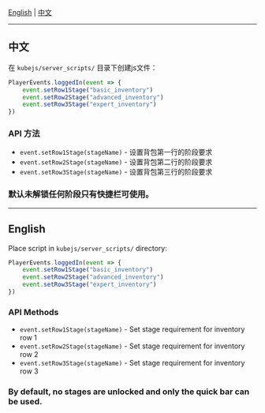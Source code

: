 [English](#english) | [中文](#中文)

---

## 中文

在 `kubejs/server_scripts/` 目录下创建js文件：

```javascript
PlayerEvents.loggedIn(event => {
    event.setRow1Stage("basic_inventory")
    event.setRow2Stage("advanced_inventory")
    event.setRow3Stage("expert_inventory")
})
```

### API 方法

- `event.setRow1Stage(stageName)` - 设置背包第一行的阶段要求
- `event.setRow2Stage(stageName)` - 设置背包第二行的阶段要求
- `event.setRow3Stage(stageName)` - 设置背包第三行的阶段要求

### 默认未解锁任何阶段只有快捷栏可使用。

---

## English

Place script in `kubejs/server_scripts/` directory:

```javascript
PlayerEvents.loggedIn(event => {
    event.setRow1Stage("basic_inventory")
    event.setRow2Stage("advanced_inventory")
    event.setRow3Stage("expert_inventory")
})
```

### API Methods

- `event.setRow1Stage(stageName)` - Set stage requirement for inventory row 1
- `event.setRow2Stage(stageName)` - Set stage requirement for inventory row 2  
- `event.setRow3Stage(stageName)` - Set stage requirement for inventory row 3

### By default, no stages are unlocked and only the quick bar can be used.


